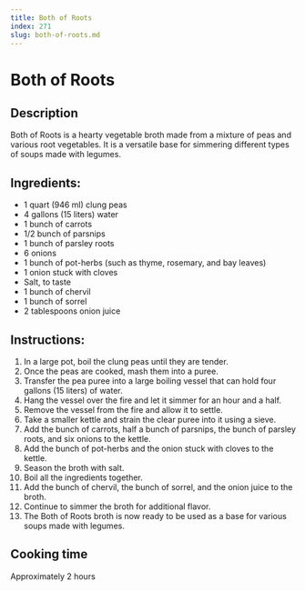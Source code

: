 ```yaml
---
title: Both of Roots
index: 271
slug: both-of-roots.md
---
```


# Both of Roots

## Description
Both of Roots is a hearty vegetable broth made from a mixture of peas and various root vegetables. It is a versatile base for simmering different types of soups made with legumes.

## Ingredients:
- 1 quart (946 ml) clung peas
- 4 gallons (15 liters) water
- 1 bunch of carrots
- 1/2 bunch of parsnips
- 1 bunch of parsley roots
- 6 onions
- 1 bunch of pot-herbs (such as thyme, rosemary, and bay leaves)
- 1 onion stuck with cloves
- Salt, to taste
- 1 bunch of chervil
- 1 bunch of sorrel
- 2 tablespoons onion juice

## Instructions:
1. In a large pot, boil the clung peas until they are tender.
2. Once the peas are cooked, mash them into a puree.
3. Transfer the pea puree into a large boiling vessel that can hold four gallons (15 liters) of water.
4. Hang the vessel over the fire and let it simmer for an hour and a half.
5. Remove the vessel from the fire and allow it to settle.
6. Take a smaller kettle and strain the clear puree into it using a sieve.
7. Add the bunch of carrots, half a bunch of parsnips, the bunch of parsley roots, and six onions to the kettle.
8. Add the bunch of pot-herbs and the onion stuck with cloves to the kettle.
9. Season the broth with salt.
10. Boil all the ingredients together.
11. Add the bunch of chervil, the bunch of sorrel, and the onion juice to the broth.
12. Continue to simmer the broth for additional flavor.
13. The Both of Roots broth is now ready to be used as a base for various soups made with legumes.

## Cooking time
Approximately 2 hours